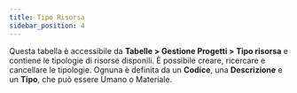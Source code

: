 ```yaml
---
title: Tipo Risorsa
sidebar_position: 4
---
```


Questa tabella è accessibile da **Tabelle > Gestione Progetti > Tipo risorsa** e contiene le tipologie di risorse disponili. È possibile creare, ricercare e cancellare le tipologie. Ognuna è definita da un **Codice**, una **Descrizione** e un **Tipo**, che può essere Umano o Materiale.
